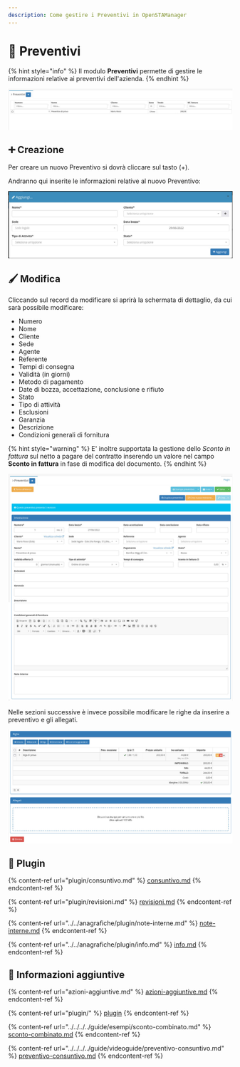 ```yaml
---
description: Come gestire i Preventivi in OpenSTAManager
---
```


# 🧾 Preventivi

{% hint style="info" %}
Il modulo **Preventivi** permette di gestire le informazioni relative ai preventivi dell'azienda.
{% endhint %}

![](<../../../../.gitbook/assets/image (102).png>)

## ➕ Creazione

Per creare un nuovo Preventivo si dovrà cliccare sul tasto (+).

Andranno qui inserite le informazioni relative al nuovo Preventivo:

![](<../../../../.gitbook/assets/image (15).png>)

## 🖌️ Modifica

Cliccando sul record da modificare si aprirà la schermata di dettaglio, da cui sarà possibile modificare:

* Numero
* Nome
* Cliente
* Sede
* Agente
* Referente
* Tempi di consegna
* Validità (in giorni)
* Metodo di pagamento
* Date di bozza, accettazione, conclusione e rifiuto
* Stato
* Tipo di attività
* Esclusioni
* Garanzia
* Descrizione
* Condizioni generali di fornitura

{% hint style="warning" %}
E' inoltre supportata la gestione dello _Sconto in fattura_ sul netto a pagare del contratto inserendo un valore nel campo **Sconto in fattura** in fase di modifica del documento.
{% endhint %}

![](<../../../../.gitbook/assets/1 (2).jpeg>)

Nelle sezioni successive è invece possibile modificare le righe da inserire a preventivo e gli allegati.

![](<../../../../.gitbook/assets/image (340).png>)

## 🔧 Plugin

{% content-ref url="plugin/consuntivo.md" %}
[consuntivo.md](plugin/consuntivo.md)
{% endcontent-ref %}

{% content-ref url="plugin/revisioni.md" %}
[revisioni.md](plugin/revisioni.md)
{% endcontent-ref %}

{% content-ref url="../../anagrafiche/plugin/note-interne.md" %}
[note-interne.md](../../anagrafiche/plugin/note-interne.md)
{% endcontent-ref %}

{% content-ref url="../../anagrafiche/plugin/info.md" %}
[info.md](../../anagrafiche/plugin/info.md)
{% endcontent-ref %}

## 🔽 Informazioni aggiuntive

{% content-ref url="azioni-aggiuntive.md" %}
[azioni-aggiuntive.md](azioni-aggiuntive.md)
{% endcontent-ref %}

{% content-ref url="plugin/" %}
[plugin](plugin/)
{% endcontent-ref %}

{% content-ref url="../../../../guide/esempi/sconto-combinato.md" %}
[sconto-combinato.md](../../../../guide/esempi/sconto-combinato.md)
{% endcontent-ref %}

{% content-ref url="../../../../guide/videoguide/preventivo-consuntivo.md" %}
[preventivo-consuntivo.md](../../../../guide/videoguide/preventivo-consuntivo.md)
{% endcontent-ref %}
